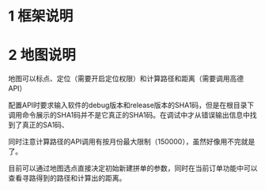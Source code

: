 # 1 框架说明

# 2 地图说明
地图可以标点、定位（需要开启定位权限）和计算路径和距离（需要调用高德API）

配置API时要求输入软件的debug版本和release版本的SHA1码，但是在根目录下调用命令展示的SHA1码并不是它真正的SHA1码。在调试中才从错误输出信息中找到了真正的SA1码、

同时注意计算路径的API调用有按月份最大限制（150000），虽然好像用不完就是了。

目前可以通过地图选点直接决定初始新建拼单的参数，同时在当前订单功能中可以查看寻路得到的路径和计算出的距离。